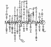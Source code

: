 
M̶̴̛͓͔͉̙̖͇͚̯̜̫ͬ͒͌̔͆͆̇͋͛̔͑ͩ̅͘͟ͅE̵̵̳̹̤̳̬̟̭̤̫͛̆̇ͤ̎̚Ř̴̫̦̜̪͇̳͓̠̥̲̬͒̽͛́Ȓ̸̴̡̡̝͎̤̥̭͉̱̰̻͎̲̰͓͓͈̬̣͔̓̐̿ͧ̓͒̀̍͐̐̇͜Y̶̞̤̗̘͎̙̗̱̻̭͙̊͌̐̀̽̽͑̒̈̌ͥ͘ͅ ͯͩ̿͆ͭ́ͩ̇̒̈̿̔ͣ͋̓̽̀́҉͎͓͚͍̝̲͚̮̣̠͈̖̯͍̥͕̦͢͜͜͝C̶̶̞̟̻ͦ̄͒͌̑̑ͫ̒̏̓̽̉̾̈́̈́͠H̙̦̮̦͖̬͈͚́ͤ̍ͥ̿́̑̄̈̿̾͑̆̇̒̈́͝ͅR̸̡̧̘̜̼̻͍̀̍̆͛̀ͫͤ̂͋̆ͪ͌̒̍͌̇̄ͧI̊̽ͭ͛̋ͭ̋̔͐̇̚͏̴̨͇̫͙̰͚͕̕͡S̴̨̟̙͇̩̤̺̣̞̼̊̐̎̿̊̕͡Tͦͬͦ̈̾̂̉͊ͥ̄͊͝͏̖̗̞̯̰M̶͇̳͙̮̹̮̼͈̼͔͉̬͔͙̰̳̜̮̘͛ͣ̈́ͮ̽́͋̐̓̅͒Ạ̡̛̯̺̖̼̮̬̘͛̾͆͆̈́̂̀͘S̷̓͊ͥ̆̿͆ͮͬ̐҉͉̣̪̟̼̤̻͇͜͠
